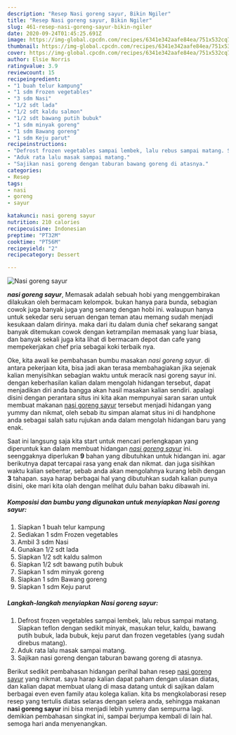 ```yaml
---
description: "Resep Nasi goreng sayur, Bikin Ngiler"
title: "Resep Nasi goreng sayur, Bikin Ngiler"
slug: 461-resep-nasi-goreng-sayur-bikin-ngiler
date: 2020-09-24T01:45:25.691Z
image: https://img-global.cpcdn.com/recipes/6341e342aafe84ea/751x532cq70/nasi-goreng-sayur-foto-resep-utama.jpg
thumbnail: https://img-global.cpcdn.com/recipes/6341e342aafe84ea/751x532cq70/nasi-goreng-sayur-foto-resep-utama.jpg
cover: https://img-global.cpcdn.com/recipes/6341e342aafe84ea/751x532cq70/nasi-goreng-sayur-foto-resep-utama.jpg
author: Elsie Norris
ratingvalue: 3.9
reviewcount: 15
recipeingredient:
- "1 buah telur kampung"
- "1 sdm Frozen vegetables"
- "3 sdm Nasi"
- "1/2 sdt lada"
- "1/2 sdt kaldu salmon"
- "1/2 sdt bawang putih bubuk"
- "1 sdm minyak goreng"
- "1 sdm Bawang goreng"
- "1 sdm Keju parut"
recipeinstructions:
- "Defrost frozen vegetables sampai lembek, lalu rebus sampai matang. Siapkan teflon dengan sedikit minyak, masukan telur, kaldu, bawang putih bubuk, lada bubuk, keju parut dan frozen vegetables (yang sudah direbus matang)."
- "Aduk rata lalu masak sampai matang."
- "Sajikan nasi goreng dengan taburan bawang goreng di atasnya."
categories:
- Resep
tags:
- nasi
- goreng
- sayur

katakunci: nasi goreng sayur 
nutrition: 210 calories
recipecuisine: Indonesian
preptime: "PT32M"
cooktime: "PT56M"
recipeyield: "2"
recipecategory: Dessert

---
```



![Nasi goreng sayur](https://img-global.cpcdn.com/recipes/6341e342aafe84ea/751x532cq70/nasi-goreng-sayur-foto-resep-utama.jpg)

<b><i>nasi goreng sayur</i></b>, Memasak adalah sebuah hobi yang menggembirakan dilakukan oleh bermacam kelompok. bukan hanya para bunda, sebagian cowok juga banyak juga yang senang dengan hobi ini. walaupun hanya untuk sekedar seru seruan dengan teman atau memang sudah menjadi kesukaan dalam dirinya. maka dari itu dalam dunia chef sekarang sangat banyak ditemukan cowok dengan ketrampilan memasak yang luar biasa, dan banyak sekali juga kita lihat di bermacam depot dan cafe yang mempekerjakan chef pria sebagai koki terbaik nya.

Oke, kita awali ke pembahasan bumbu masakan <i>nasi goreng sayur</i>. di antara pekerjaan kita, bisa jadi akan terasa membahagiakan jika sejenak kalian menyisihkan sebagian waktu untuk meracik nasi goreng sayur ini. dengan keberhasilan kalian dalam mengolah hidangan tersebut, dapat menjadikan diri anda bangga akan hasil masakan kalian sendiri. apalagi disini dengan perantara situs ini kita akan mempunyai saran saran untuk membuat makanan <u>nasi goreng sayur</u> tersebut menjadi hidangan yang yummy dan nikmat, oleh sebab itu simpan alamat situs ini di handphone anda sebagai salah satu rujukan anda dalam mengolah hidangan baru yang enak.




Saat ini langsung saja kita start untuk mencari perlengkapan yang diperuntuk kan dalam membuat hidangan <u><i>nasi goreng sayur</i></u> ini. seenggaknya diperlukan <b>9</b> bahan yang dibutuhkan untuk hidangan ini. agar berikutnya dapat tercapai rasa yang enak dan nikmat. dan juga sisihkan waktu kalian sebentar, sebab anda akan mengolahnya kurang lebih dengan <b>3</b> tahapan. saya harap berbagai hal yang dibutuhkan sudah kalian punya disini, oke mari kita olah dengan melihat dulu bahan baku dibawah ini.

<!--inarticleads1-->

##### Komposisi dan bumbu yang digunakan untuk menyiapkan Nasi goreng sayur:

1. Siapkan 1 buah telur kampung
1. Sediakan 1 sdm Frozen vegetables
1. Ambil 3 sdm Nasi
1. Gunakan 1/2 sdt lada
1. Siapkan 1/2 sdt kaldu salmon
1. Siapkan 1/2 sdt bawang putih bubuk
1. Siapkan 1 sdm minyak goreng
1. Siapkan 1 sdm Bawang goreng
1. Siapkan 1 sdm Keju parut




<!--inarticleads2-->

##### Langkah-langkah menyiapkan Nasi goreng sayur:

1. Defrost frozen vegetables sampai lembek, lalu rebus sampai matang. Siapkan teflon dengan sedikit minyak, masukan telur, kaldu, bawang putih bubuk, lada bubuk, keju parut dan frozen vegetables (yang sudah direbus matang).
1. Aduk rata lalu masak sampai matang.
1. Sajikan nasi goreng dengan taburan bawang goreng di atasnya.




Berikut sedikit pembahasan hidangan perihal bahan resep <u>nasi goreng sayur</u> yang nikmat. saya harap kalian dapat paham dengan ulasan diatas, dan kalian dapat membuat ulang di masa datang untuk di sajikan dalam berbagai even even family atau kolega kalian. kita bs mengkolaborasi resep resep yang tertulis diatas selaras dengan selera anda, sehingga makanan <b>nasi goreng sayur</b> ini bisa menjadi lebih yummy dan sempurna lagi. demikian pembahasan singkat ini, sampai berjumpa kembali di lain hal. semoga hari anda menyenangkan.
